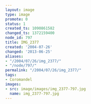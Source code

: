 ```yaml
---
layout: image
type: image
promote: 0
status: 1
created_ts: 1090861582
changed_ts: 1372159400
node_id: 797
title: IMG_2377
created: '2004-07-26'
changed: '2013-06-25'
aliases:
- "/2004/07/26/img_2377/"
- "/node/797/"
permalink: "/2004/07/26/img_2377/"
tags:
- Coromandel
images:
- src: image/images/img_2377-797.jpg
  name: img_2377-797.jpg
---
```


